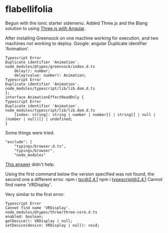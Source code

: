 # flabellifolia




Begun with the ionic starter sidemenu.
Added Three.js and the Blang solution to using [Three.js with Angular](https://stackoverflow.com/questions/40273300/angular-cli-threejs).


After installing Greensock on one machine working for execution, and two machines not working to deploy.
Google: angular Duplicate identifier 'Animation'.
```
Typescript Error
Duplicate identifier 'Animation'.
node_modules/@types/greensock/index.d.ts
    delay(): number;
    delay(value: number): Animation;
Typescript Error
Duplicate identifier 'Animation'.
node_modules/typescript/lib/lib.dom.d.ts
};
interface AnimationEffectReadOnly {
Typescript Error
Duplicate identifier 'Animation'.
node_modules/typescript/lib/lib.dom.d.ts
    [index: string]: string | number | number[] | string[] | null | (number | null)[] | undefined;
}
```


Some things were tried.
```
"exclude": [
    "typings/browser.d.ts",
    "typings/browser",
    "node_modules"
```

[This answer](https://stackoverflow.com/questions/31322525/confusing-duplicate-identifier-typescript-error-message) didn't help.

Using the first command below the version specified was not found, the second one a different error.
npm i tsc@2.4.1
npm i typescript@2.4.1
Cannot find name 'VRDisplay'.

Very similar to the first error:
```
Typescript Error
Cannot find name 'VRDisplay'.
node_modules/@types/three/three-core.d.ts
enabled: boolean;
getDevice(): VRDisplay | null;
setDevice(device: VRDisplay | null): void;
```
